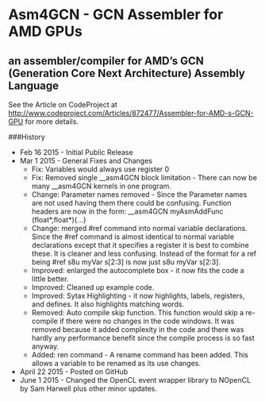 # Asm4GCN - GCN Assembler for AMD GPUs
## an assembler/compiler for AMD’s GCN (Generation Core Next Architecture) Assembly Language

See the Article on CodeProject at http://www.codeproject.com/Articles/872477/Assembler-for-AMD-s-GCN-GPU for more details.

###History
- Feb 16 2015 - Initial Public Release
- Mar 1 2015 - General Fixes and Changes
  - Fix: Variables would always use register 0
  - Fix: Removed single __asm4GCN block limitation - There can now be many __asm4GCN kernels in one program.
  - Change: Parameter names removed - Since the Parameter names are not used having them there could be confusing.  Function headers are now in the form: __asm4GCN myAsmAddFunc (float*,float*){...}
  - Change: merged #ref command into normal variable declarations. Since the #ref command is almost identical to normal variable declarations except that it specifies a register it is best to combine these.  It is cleaner and less confusing. Instead of the format for a ref being #ref s8u myVar s[2:3]  is now just s8u myVar s[2:3].
  - Improved: enlarged the autocomplete box - it now fits the code a little better.
  - Improved: Cleaned up example code.
  - Improved: Sytax Highlighting - it now highlights, labels, registers, and defines.  It also highlights matching words.
  - Removed: Auto compile skip function.  This function would skip a re-compile if there were no changes in the code windows. It was removed because it added complexity in the code and there was hardly any performance benefit since the compile process is so fast anyway. 
   - Added: ren command - A rename command has been added.  This allows a variable to be renamed as its use changes.
- April 22 2015 - Posted on GitHub
- June 1 2015 - Changed the OpenCL event wrapper library to NOpenCL by Sam Harwell plus other minor updates.
